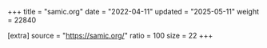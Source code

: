 +++
title = "samic.org"
date = "2022-04-11"
updated = "2025-05-11"
weight = 22840

[extra]
source = "https://samic.org/"
ratio = 100
size = 22
+++
